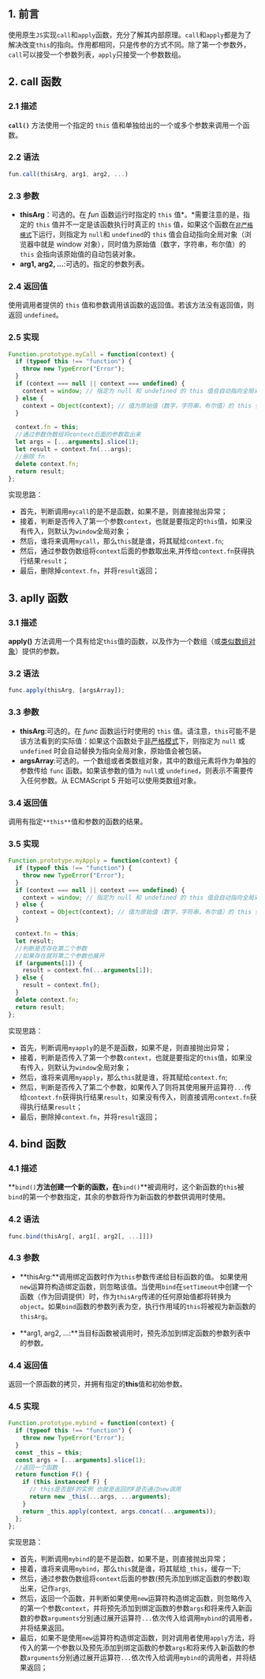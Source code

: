## 1. 前言

使用原生`JS`实现`call`和`apply`函数，充分了解其内部原理。`call`和`apply`都是为了解决改变`this`的指向。作用都相同，只是传参的方式不同。除了第一个参数外，`call`可以接受一个参数列表，`apply`只接受一个参数数组。

## 2. call 函数

### 2.1 描述

**`call()`** 方法使用一个指定的 `this` 值和单独给出的一个或多个参数来调用一个函数。

### 2.2 语法

```javascript
fun.call(thisArg, arg1, arg2, ...)
```

### 2.3 参数

- **thisArg**：可选的。在 _fun_ 函数运行时指定的 `this` 值*。*需要注意的是，指定的 `this` 值并不一定是该函数执行时真正的 `this` 值，如果这个函数在[`非严格模式`](https://developer.mozilla.org/zh-CN/docs/Web/JavaScript/Reference/Strict_mode)下运行，则指定为 `null`和 `undefined`的 `this` 值会自动指向全局对象（浏览器中就是 window 对象），同时值为原始值（数字，字符串，布尔值）的 `this` 会指向该原始值的自动包装对象。
- **arg1, arg2, ...**:可选的。指定的参数列表。

### 2.4 返回值

使用调用者提供的 `this` 值和参数调用该函数的返回值。若该方法没有返回值，则返回 `undefined`。

### 2.5 实现

```javascript
Function.prototype.myCall = function(context) {
  if (typeof this !== "function") {
    throw new TypeError("Error");
  }
  if (context === null || context === undefined) {
    context = window; // 指定为 null 和 undefined 的 this 值会自动指向全局对象(浏览器中为window)
  } else {
    context = Object(context); // 值为原始值（数字，字符串，布尔值）的 this 会指向该原始值的实例对象
  }

  context.fn = this;
  //通过参数伪数组将context后面的参数取出来
  let args = [...arguments].slice(1);
  let result = context.fn(...args);
  //删除 fn
  delete context.fn;
  return result;
};
```

实现思路：

- 首先，判断调用`mycall`的是不是函数，如果不是，则直接抛出异常；
- 接着，判断是否传入了第一个参数`context`，也就是要指定的`this`值，如果没有传入，则默认为`window`全局对象；
- 然后，谁将来调用`mycall`，那么`this`就是谁，将其赋给`context.fn`;
- 然后，通过参数伪数组将`context`后面的参数取出来,并传给`context.fn`获得执行结果`result`；
- 最后，删除掉`context.fn`，并将`result`返回；

## 3. aplly 函数

### 3.1 描述

**apply()** 方法调用一个具有给定`this`值的函数，以及作为一个数组（或[类似数组对象](https://developer.mozilla.org/zh-CN/docs/Web/JavaScript/Guide/Indexed_collections##Working_with_array-like_objects)）提供的参数。

### 3.2 语法

```javascript
func.apply(thisArg, [argsArray]);
```

### 3.3 参数

- **thisArg**:可选的。在 _func_ 函数运行时使用的 `this` 值。请注意，`this`可能不是该方法看到的实际值：如果这个函数处于[非严格模式](https://developer.mozilla.org/zh-CN/docs/Web/JavaScript/Reference/Strict_mode)下，则指定为 `null` 或 `undefined` 时会自动替换为指向全局对象，原始值会被包装。
- **argsArray**:可选的。一个数组或者类数组对象，其中的数组元素将作为单独的参数传给 `func` 函数。如果该参数的值为 `null`或 `undefined`，则表示不需要传入任何参数。从 ECMAScript 5 开始可以使用类数组对象。

### 3.4 返回值

调用有指定`**this**`值和参数的函数的结果。

### 3.5 实现

```javascript
Function.prototype.myApply = function(context) {
  if (typeof this !== "function") {
    throw new TypeError("Error");
  }
  if (context === null || context === undefined) {
    context = window; // 指定为 null 和 undefined 的 this 值会自动指向全局对象(浏览器中为window)
  } else {
    context = Object(context); // 值为原始值（数字，字符串，布尔值）的 this 会指向该原始值的实例对象
  }

  context.fn = this;
  let result;
  //判断是否存在第二个参数
  //如果存在就将第二个参数也展开
  if (arguments[1]) {
    result = context.fn(...arguments[1]);
  } else {
    result = context.fn();
  }
  delete context.fn;
  return result;
};
```

实现思路：

- 首先，判断调用`myapply`的是不是函数，如果不是，则直接抛出异常；
- 接着，判断是否传入了第一个参数`context`，也就是要指定的`this`值，如果没有传入，则默认为`window`全局对象；
- 然后，谁将来调用`myapply`，那么`this`就是谁，将其赋给`context.fn`;
- 然后，判断是否传入了第二个参数，如果传入了则将其使用展开运算符`...`传给`context.fn`获得执行结果`result`，如果没有传入，则直接调用`context.fn`获得执行结果`result`；
- 最后，删除掉`context.fn`，并将`result`返回；

## 4. bind 函数

### 4.1 描述

**`bind()`**方法创建一个新的函数，在**`bind()`**被调用时，这个新函数的`this`被`bind`的第一个参数指定，其余的参数将作为新函数的参数供调用时使用。

### 4.2 语法

```javascript
func.bind(thisArg[, arg1[, arg2[, ...]]])
```

### 4.3 参数

- **thisArg:**调用绑定函数时作为`this`参数传递给目标函数的值。 如果使用`new`运算符构造绑定函数，则忽略该值。当使用`bind`在`setTimeout`中创建一个函数（作为回调提供）时，作为`thisArg`传递的任何原始值都将转换为`object`。如果`bind`函数的参数列表为空，执行作用域的`this`将被视为新函数的`thisArg`。

- **arg1, arg2, ...:**当目标函数被调用时，预先添加到绑定函数的参数列表中的参数。

### 4.4 返回值

返回一个原函数的拷贝，并拥有指定的**this**值和初始参数。

### 4.5 实现

```javascript
Function.prototype.mybind = function(context) {
  if (typeof this !== "function") {
    throw new TypeError("Error");
  }
  const _this = this;
  const args = [...arguments].slice(1);
  //返回一个函数
  return function F() {
    if (this instanceof F) {
      // this是否是F的实例 也就是返回的F是否通过new调用
      return new _this(...args, ...arguments);
    }
    return _this.apply(context, args.concat(...arguments));
  };
};
```

实现思路：

- 首先，判断调用`mybind`的是不是函数，如果不是，则直接抛出异常；
- 接着，谁将来调用`mybind`，那么`this`就是谁，将其赋给`_this`，缓存一下;
- 然后，通过参数伪数组将`context`后面的参数(预先添加到绑定函数的参数)取出来，记作`args`,
- 然后，返回一个函数，并判断如果使用`new`运算符构造绑定函数，则忽略传入的第一个参数`context`，并将预先添加到绑定函数的参数`args`和将来传入新函数的参数`arguments`分别通过展开运算符`...`依次传入给调用`mybind`的调用者，并将结果返回。
- 最后，如果不是使用`new`运算符构造绑定函数，则对调用者使用`apply`方法，将传入的第一个参数以及预先添加到绑定函数的参数`args`和将来传入新函数的参数`arguments`分别通过展开运算符`...`依次传入给调用`mybind`的调用者，并将结果返回；
